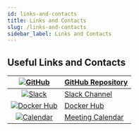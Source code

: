 ```yaml
---
id: links-and-contacts
title: Links and Contacts
slug: /links-and-contacts
sidebar_label: Links and Contacts
---
```


## Useful Links and Contacts

| [![GitHub](https://github.githubassets.com/favicons/favicon-dark.svg)](https://github.com/mlcraft-io/mlcraft) | [GitHub Repository](https://github.com/mlcraft-io/mlcraft)   |
| :---: | --- |
| [![Slack](https://a.slack-edge.com/80588/marketing/img/meta/favicon-32.png)](https://join.slack.com/t/mlcraft/shared_invite/zt-1x2gxwn37-J3tTvCR5xSFVfxwUU_YKtg) | [Slack Channel](https://join.slack.com/t/mlcraft/shared_invite/zt-1x2gxwn37-J3tTvCR5xSFVfxwUU_YKtg) |
| [![Docker Hub](https://hub.docker.com/favicon.ico)](https://hub.docker.com/u/mlcraft) | [Docker Hub](https://hub.docker.com/u/mlcraft) |
| [![Calendar](https://cal.com/favicon.ico)](https://cal.com/synmetrix/30min) | [Meeting Calendar](https://cal.com/synmetrix/30min) |
